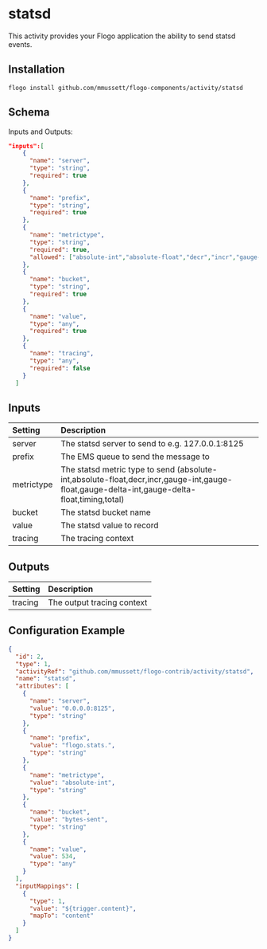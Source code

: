 # statsd
This activity provides your Flogo application the ability to send statsd events.

## Installation

```
flogo install github.com/mmussett/flogo-components/activity/statsd
```


## Schema
Inputs and Outputs:

```json
"inputs":[
    {
      "name": "server",
      "type": "string",
      "required": true
    },
    {
      "name": "prefix",
      "type": "string",
      "required": true
    },
    {
      "name": "metrictype",
      "type": "string",
      "required": true,
      "allowed": ["absolute-int","absolute-float","decr","incr","gauge-int","gauge-float","gauge-delta-int","gauge-delta-float","timing","total"]
    },
    {
      "name": "bucket",
      "type": "string",
      "required": true
    },
    {
      "name": "value",
      "type": "any",
      "required": true
    },
    {
      "name": "tracing",
      "type": "any",
      "required": false
    }
  ]
```

## Inputs
| Setting     | Description    |
|:------------|:---------------|
| server      | The statsd server to send to e.g. 127.0.0.1:8125 |
| prefix      | The EMS queue to send the message to   |
| metrictype   | The statsd metric type to send (absolute-int,absolute-float,decr,incr,gauge-int,gauge-float,gauge-delta-int,gauge-delta-float,timing,total) |
| bucket        | The statsd bucket name |
| value    | The statsd value to record |
| tracing     | The tracing context |

## Outputs
| Setting     | Description    |
|:------------|:---------------|
| tracing     | The output tracing context |

## Configuration Example
```json
{
  "id": 2,
  "type": 1,
  "activityRef": "github.com/mmussett/flogo-contrib/activity/statsd",
  "name": "statsd",
  "attributes": [
    {
      "name": "server",
      "value": "0.0.0.0:8125",
      "type": "string"
    },
    {
      "name": "prefix",
      "value": "flogo.stats.",
      "type": "string"
    },
    {
      "name": "metrictype",
      "value": "absolute-int",
      "type": "string"
    },
    {
      "name": "bucket",
      "value": "bytes-sent",
      "type": "string"
    },
    {
      "name": "value",
      "value": 534,
      "type": "any"
    }
  ],
  "inputMappings": [
    {
      "type": 1,
      "value": "${trigger.content}",
      "mapTo": "content"
    }
  ]
}
```
